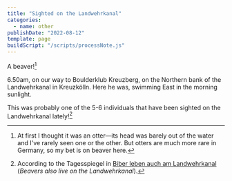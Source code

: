 ```yaml
---
title: "Sighted on the Landwehrkanal"
categories:
  - name: other
publishDate: "2022-08-12"
template: page
buildScript: "/scripts/processNote.js"
---
```


A beaver![^1]

6.50am, on our way to Boulderklub Kreuzberg, on the Northern bank of the Landwehrkanal in Kreuzkölln. Here he was, swimming East in the morning sunlight.

This was probably one of the 5-6 individuals that have been sighted on the Landwehrkanal lately![^2]

[^1]: At first I thought it was an otter—its head was barely out of the water and I've rarely seen one or the other. But otters are much more rare in Germany, so my bet is on beaver here.
[^2]: According to the Tagesspiegel in [Biber leben auch am Landwehrkanal](https://www.tagesspiegel.de/berlin/bezirke/das-wilde-berlin-kreuzberg-biber-leben-auch-am-landwehrkanal/26864034.html) (_Beavers also live on the Landwehrkanal_).
